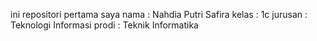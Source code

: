 ini repositori pertama saya
nama    : Nahdia Putri Safira
kelas   : 1c
jurusan : Teknologi Informasi
prodi   : Teknik Informatika